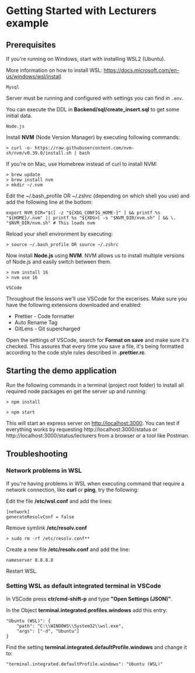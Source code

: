 # Getting Started with Lecturers example

## **Prerequisites**

If you're running on Windows, start with installing WSL2 (Ubuntu).

More information on how to install WSL: https://docs.microsoft.com/en-us/windows/wsl/install.

`Mysql`

Server must be running and configured with settings you can find in `.env`.

You can execute the DDL in **Backend/sql/create_insert.sql** to get some initial data.

`Node.js`

Install **NVM** (Node Version Manager) by executing following commands:

```
> curl -o- https://raw.githubusercontent.com/nvm-sh/nvm/v0.39.0/install.sh | bash
```

If you're on Mac, use Homebrew instead of curl to install NVM:

```
> brew update
> brew install nvm
> mkdir ~/.nvm
```

Edit the ~/.bash_profile OR ~/.zshrc (depending on which shell you use) and add the following line at the bottom:

```
export NVM_DIR="$([ -z "${XDG_CONFIG_HOME-}" ] && printf %s "${HOME}/.nvm" || printf %s "${XDG>[ -s "$NVM_DIR/nvm.sh" ] && \. "$NVM_DIR/nvm.sh" # This loads nvm
```

Reload your shell environment by executing:

```
> source ~/.bash_profile OR source ~/.zshrc
```

Now install **Node.js** using **NVM**.
NVM allows us to install multiple versions of Node.js and easily switch between them.

```
> nvm install 16
> nvm use 16
```

`VSCode`

Throughout the lessons we'll use VSCode for the excerises. Make sure you have the following extensions downloaded and enabled:

-   Prettier - Code formatter
-   Auto Rename Tag
-   GitLens - Git supercharged

Open the settings of VSCode, search for **Format on save** and make sure it's checked. This assures that every time you save a file, it's being formatted according to the code style rules described in **.prettier.rc**.

## **Starting the demo application**

Run the following commands in a terminal (project root folder) to install all required node packages en get the server up and running:

```
> npm install

> npm start
```

This will start an express server on [http://localhost:3000](http://localhost:3000).
You can test if everything works by requesting http://localhost:3000/status or http://localhost:3000/status/lecturers from a browser or a tool like Postman.

## **Troubleshooting**

### **Network problems in WSL**

If you're having problems in WSL when executing command that require a network connection, like **curl** or **ping**, try the following:

Edit the file **/etc/wsl.conf** and add the lines:

```
[network]
generateResolvConf = false
```

Remove symlink **/etc/resolv.conf**

```
> sudo rm -rf /etc/resolv.conf**
```

Create a new file **/etc/resolv.conf** and add the line:

```
nameserver 8.8.8.8
```

Restart WSL.

### **Setting WSL as default integrated terminal in VSCode**

In VSCode press **ctr/cmd-shift-p** and type **"Open Settings (JSON)"**.

In the Object **terminal.integrated.profiles.windows** add this entry:

```
"Ubuntu (WSL)": {
    "path": "C:\\WINDOWS\\System32\\wsl.exe",
    "args": ["-d", "Ubuntu"]
}
```

Find the setting **terminal.integrated.defaultProfile.windows** and change it to:

```
"terminal.integrated.defaultProfile.windows": "Ubuntu (WSL)"
```
